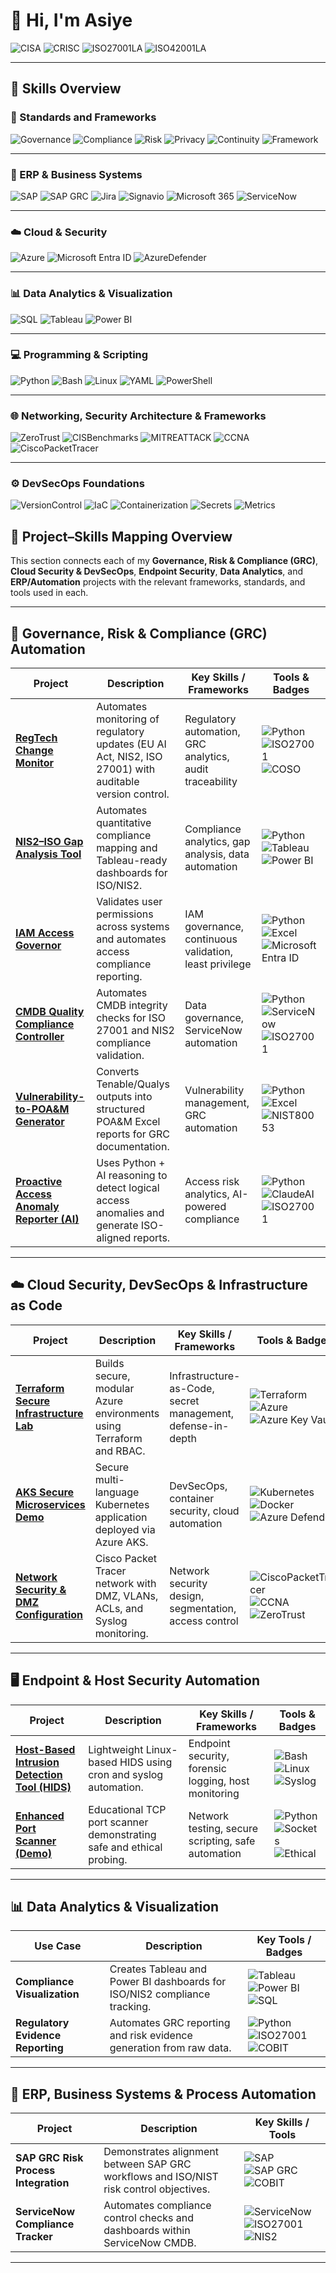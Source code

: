 # 👋 Hi, I'm Asiye
![CISA](https://img.shields.io/badge/CISA-red?style=flat-square)
![CRISC](https://img.shields.io/badge/CRISC-darkgreen?style=flat-square)
![ISO27001LA](https://img.shields.io/badge/ISO%2027001%20Lead%20Auditor-blueviolet?style=flat-square)
![ISO42001LA](https://img.shields.io/badge/ISO%2042001%20Lead%20Auditor-darkblue?style=flat-square)

---

## 🧩 Skills Overview

### 🎯 Standards and Frameworks
![Governance](https://img.shields.io/badge/Governance-COSO-blue?style=flat-square)
![Compliance](https://img.shields.io/badge/Compliance-ISO27001-success?style=flat-square)
![Risk](https://img.shields.io/badge/Risk-NIST800--53-orange?style=flat-square)
![Privacy](https://img.shields.io/badge/Privacy-GDPR-yellow?style=flat-square)
![Continuity](https://img.shields.io/badge/Continuity-ISO22301-lightgrey?style=flat-square)
![Framework](https://img.shields.io/badge/Framework-COBIT-purple?style=flat-square)

---

### 🧠 ERP & Business Systems
![SAP](https://img.shields.io/badge/SAP_S%2F4HANA-0FAAFF?style=flat-square&logo=sap&logoColor=white)
![SAP GRC](https://img.shields.io/badge/SAP_GRC-0FAAFF?style=flat-square&logo=sap&logoColor=white)
![Jira](https://img.shields.io/badge/Jira-0052CC?style=flat-square&logo=jira&logoColor=white)
![Signavio](https://img.shields.io/badge/Signavio-FF69B4?style=flat-square)
![Microsoft 365](https://img.shields.io/badge/Microsoft_365-D83B01?style=flat-square&logo=microsoftoffice&logoColor=white)
![ServiceNow](https://img.shields.io/badge/ServiceNow-13A564?style=flat-square&logo=servicenow&logoColor=white)

---

### ☁️ Cloud & Security
![Azure](https://img.shields.io/badge/Azure-0078D4?style=flat-square&logo=microsoftazure&logoColor=white)
![Microsoft Entra ID](https://img.shields.io/badge/Microsoft_Entra_ID-0078D4?style=flat-square&logo=microsoft&logoColor=white)
![AzureDefender](https://img.shields.io/badge/Azure_Defender_for_Cloud-0078D4?style=flat-square&logo=microsoft&logoColor=white)

---

### 📊 Data Analytics & Visualization
![SQL](https://img.shields.io/badge/SQL-316192?style=flat-square&logo=postgresql&logoColor=white)
![Tableau](https://img.shields.io/badge/Tableau-E97627?style=flat-square&logo=tableau&logoColor=white)
![Power BI](https://img.shields.io/badge/Power_BI-F2C811?style=flat-square&logo=powerbi&logoColor=black)

---

### 💻 Programming & Scripting
![Python](https://img.shields.io/badge/Python-3776AB?style=flat-square&logo=python&logoColor=white)
![Bash](https://img.shields.io/badge/Bash-121011?style=flat-square&logo=gnu-bash&logoColor=white)
![Linux](https://img.shields.io/badge/Linux-FCC624?style=flat-square&logo=linux&logoColor=black)
![YAML](https://img.shields.io/badge/YAML-000000?style=flat-square&logo=yaml&logoColor=white)
![PowerShell](https://img.shields.io/badge/PowerShell-5391FE?style=flat-square&logo=powershell&logoColor=white)

---

### 🌐 Networking, Security Architecture & Frameworks
![ZeroTrust](https://img.shields.io/badge/Framework-Zero%20Trust%20Architecture%20(NIST%20800--207)-blue?style=flat-square)
![CISBenchmarks](https://img.shields.io/badge/Security%20Baseline-CIS%20Benchmarks-green?style=flat-square)
![MITREATTACK](https://img.shields.io/badge/Threat%20Model-MITRE%20ATT&CK%20Enterprise-orange?style=flat-square)
![CCNA](https://img.shields.io/badge/Networking-Fundamentals%20(CCNA)-lightgrey?style=flat-square)
![CiscoPacketTracer](https://img.shields.io/badge/Simulation-Cisco%20Packet%20Tracer-blueviolet?style=flat-square)

---

### ⚙️ DevSecOps Foundations
![VersionControl](https://img.shields.io/badge/Version%20Control-Git%20%7C%20GitHub%20Actions%20%7C%20GitLab%20CI%2FCD-orange?style=flat-square)
![IaC](https://img.shields.io/badge/Infrastructure%20as%20Code-Terraform%20%7C%20Ansible%20%7C%20Azure%20Defender-blue?style=flat-square)
![Containerization](https://img.shields.io/badge/Containerization-Docker%20%7C%20Kubernetes%20%7C%20Helm-0db7ed?style=flat-square)
![Secrets](https://img.shields.io/badge/Secrets%20Management-Vault%20%7C%20AWS%20Secrets%20Manager%20%7C%20Azure%20Key%20Vault-darkgreen?style=flat-square)
![Metrics](https://img.shields.io/badge/Metrics%20%26%20Alerting-Prometheus%20%7C%20Grafana-red?style=flat-square)



## 🧩 Project–Skills Mapping Overview


This section connects each of my **Governance, Risk & Compliance (GRC)**, **Cloud Security & DevSecOps**, **Endpoint Security**, **Data Analytics**, and **ERP/Automation** projects with the relevant frameworks, standards, and tools used in each.

---

## 🧠 **Governance, Risk & Compliance (GRC) Automation**

| Project | Description | Key Skills / Frameworks | Tools & Badges |
|----------|--------------|--------------------------|----------------|
| [**RegTech Change Monitor**](https://github.com/asi-im-bir/regtech-change-monitor) | Automates monitoring of regulatory updates (EU AI Act, NIS2, ISO 27001) with auditable version control. | Regulatory automation, GRC analytics, audit traceability | ![Python](https://img.shields.io/badge/Python-3776AB?style=flat-square&logo=python&logoColor=white) ![ISO27001](https://img.shields.io/badge/Compliance-ISO27001-success?style=flat-square) ![COSO](https://img.shields.io/badge/Governance-COSO-blue?style=flat-square) |
| [**NIS2–ISO Gap Analysis Tool**](https://github.com/asi-im-bir/NIS2-ISO-Gap-Analysis-Tool) | Automates quantitative compliance mapping and Tableau-ready dashboards for ISO/NIS2. | Compliance analytics, gap analysis, data automation | ![Python](https://img.shields.io/badge/Python-3776AB?style=flat-square&logo=python&logoColor=white) ![Tableau](https://img.shields.io/badge/Tableau-E97627?style=flat-square&logo=tableau&logoColor=white) ![Power BI](https://img.shields.io/badge/Power_BI-F2C811?style=flat-square&logo=powerbi&logoColor=black) |
| [**IAM Access Governor**](https://github.com/asi-im-bir/IAM-Access-Governor-public) | Validates user permissions across systems and automates access compliance reporting. | IAM governance, continuous validation, least privilege | ![Python](https://img.shields.io/badge/Python-3776AB?style=flat-square&logo=python&logoColor=white) ![Excel](https://img.shields.io/badge/Excel-217346?style=flat-square&logo=microsoftexcel&logoColor=white) ![Microsoft Entra ID](https://img.shields.io/badge/Microsoft_Entra_ID-0078D4?style=flat-square&logo=microsoft&logoColor=white) |
| [**CMDB Quality Compliance Controller**](https://github.com/asi-im-bir/CMDB-Quality-Compliance-Controller-CMDB-QC-) | Automates CMDB integrity checks for ISO 27001 and NIS2 compliance validation. | Data governance, ServiceNow automation | ![Python](https://img.shields.io/badge/Python-3776AB?style=flat-square&logo=python&logoColor=white) ![ServiceNow](https://img.shields.io/badge/ServiceNow-13A564?style=flat-square&logo=servicenow&logoColor=white) ![ISO27001](https://img.shields.io/badge/Compliance-ISO27001-success?style=flat-square) |
| [**Vulnerability-to-POA&M Generator**](https://github.com/asi-im-bir/Vulnerability-to-POA-M-Generator) | Converts Tenable/Qualys outputs into structured POA&M Excel reports for GRC documentation. | Vulnerability management, GRC automation | ![Python](https://img.shields.io/badge/Python-3776AB?style=flat-square&logo=python&logoColor=white) ![Excel](https://img.shields.io/badge/Excel-217346?style=flat-square&logo=microsoftexcel&logoColor=white) ![NIST80053](https://img.shields.io/badge/Risk-NIST800--53-orange?style=flat-square) |
| [**Proactive Access Anomaly Reporter (AI)**](https://github.com/asi-im-bir/anomaly-reporter) | Uses Python + AI reasoning to detect logical access anomalies and generate ISO-aligned reports. | Access risk analytics, AI-powered compliance | ![Python](https://img.shields.io/badge/Python-3776AB?style=flat-square&logo=python&logoColor=white) ![ClaudeAI](https://img.shields.io/badge/AI-Claude%20AI-purple?style=flat-square) ![ISO27001](https://img.shields.io/badge/Compliance-ISO27001-success?style=flat-square) |

---

## ☁️ **Cloud Security, DevSecOps & Infrastructure as Code**

| Project | Description | Key Skills / Frameworks | Tools & Badges |
|----------|--------------|--------------------------|----------------|
| [**Terraform Secure Infrastructure Lab**](https://github.com/asi-im-bir/TerraformSecureInfraLab) | Builds secure, modular Azure environments using Terraform and RBAC. | Infrastructure-as-Code, secret management, defense-in-depth | ![Terraform](https://img.shields.io/badge/Terraform-844FBA?style=flat-square&logo=terraform&logoColor=white) ![Azure](https://img.shields.io/badge/Azure-0078D4?style=flat-square&logo=microsoftazure&logoColor=white) ![Azure Key Vault](https://img.shields.io/badge/Secrets-Azure%20Key%20Vault-darkgreen?style=flat-square) |
| [**AKS Secure Microservices Demo**](https://github.com/asi-im-bir/aks-secure-microservices_public) | Secure multi-language Kubernetes application deployed via Azure AKS. | DevSecOps, container security, cloud automation | ![Kubernetes](https://img.shields.io/badge/Kubernetes-326CE5?style=flat-square&logo=kubernetes&logoColor=white) ![Docker](https://img.shields.io/badge/Docker-0db7ed?style=flat-square&logo=docker&logoColor=white) ![Azure Defender](https://img.shields.io/badge/Azure_Defender_for_Cloud-0078D4?style=flat-square&logo=microsoft&logoColor=white) |
| [**Network Security & DMZ Configuration**](https://github.com/asi-im-bir/network-security-design) | Cisco Packet Tracer network with DMZ, VLANs, ACLs, and Syslog monitoring. | Network security design, segmentation, access control | ![CiscoPacketTracer](https://img.shields.io/badge/Simulation-Cisco%20Packet%20Tracer-blueviolet?style=flat-square) ![CCNA](https://img.shields.io/badge/Networking-Fundamentals%20(CCNA)-lightgrey?style=flat-square) ![ZeroTrust](https://img.shields.io/badge/Framework-Zero%20Trust%20Architecture%20(NIST%20800--207)-blue?style=flat-square) |

---

## 🖥️ **Endpoint & Host Security Automation**

| Project | Description | Key Skills / Frameworks | Tools & Badges |
|----------|--------------|--------------------------|----------------|
| [**Host-Based Intrusion Detection Tool (HIDS)**](https://github.com/asi-im-bir/hostbased-intrusion-detection-tool) | Lightweight Linux-based HIDS using cron and syslog automation. | Endpoint security, forensic logging, host monitoring | ![Bash](https://img.shields.io/badge/Bash-121011?style=flat-square&logo=gnu-bash&logoColor=white) ![Linux](https://img.shields.io/badge/Linux-FCC624?style=flat-square&logo=linux&logoColor=black) ![Syslog](https://img.shields.io/badge/Logging-Syslog-green?style=flat-square) |
| [**Enhanced Port Scanner (Demo)**](https://github.com/asi-im-bir/enhanced-port-scanner-public) | Educational TCP port scanner demonstrating safe and ethical probing. | Network testing, secure scripting, safe automation | ![Python](https://img.shields.io/badge/Python-3776AB?style=flat-square&logo=python&logoColor=white) ![Sockets](https://img.shields.io/badge/Network-Sockets-blue?style=flat-square) ![Ethical](https://img.shields.io/badge/Ethical-Safe%20Testing-lightgrey?style=flat-square) |

---

## 📊 **Data Analytics & Visualization**

| Use Case | Description | Key Tools / Badges |
|-----------|-------------|--------------------|
| **Compliance Visualization** | Creates Tableau and Power BI dashboards for ISO/NIS2 compliance tracking. | ![Tableau](https://img.shields.io/badge/Tableau-E97627?style=flat-square&logo=tableau&logoColor=white) ![Power BI](https://img.shields.io/badge/Power_BI-F2C811?style=flat-square&logo=powerbi&logoColor=black) ![SQL](https://img.shields.io/badge/SQL-316192?style=flat-square&logo=postgresql&logoColor=white) |
| **Regulatory Evidence Reporting** | Automates GRC reporting and risk evidence generation from raw data. | ![Python](https://img.shields.io/badge/Python-3776AB?style=flat-square&logo=python&logoColor=white) ![ISO27001](https://img.shields.io/badge/Compliance-ISO27001-success?style=flat-square) ![COBIT](https://img.shields.io/badge/Framework-COBIT-purple?style=flat-square) |

---

## 🧠 **ERP, Business Systems & Process Automation**

| Project | Description | Key Skills / Tools |
|----------|--------------|--------------------|
| **SAP GRC Risk Process Integration** | Demonstrates alignment between SAP GRC workflows and ISO/NIST risk control objectives. | ![SAP](https://img.shields.io/badge/SAP_S%2F4HANA-0FAAFF?style=flat-square&logo=sap&logoColor=white) ![SAP GRC](https://img.shields.io/badge/SAP_GRC-0FAAFF?style=flat-square&logo=sap&logoColor=white) ![COBIT](https://img.shields.io/badge/Framework-COBIT-purple?style=flat-square) |
| **ServiceNow Compliance Tracker** | Automates compliance control checks and dashboards within ServiceNow CMDB. | ![ServiceNow](https://img.shields.io/badge/ServiceNow-13A564?style=flat-square&logo=servicenow&logoColor=white) ![ISO27001](https://img.shields.io/badge/ISO27001-Compliance-success?style=flat-square) ![NIS2](https://img.shields.io/badge/NIS2-EU%20Directive-blue?style=flat-square) |

---



